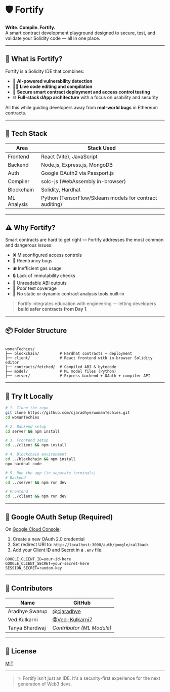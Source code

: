 # 🛡️ Fortify

**Write. Compile. Fortify.**  
A smart contract development playground designed to secure, test, and validate your Solidity code — all in one place.

---

## 🚀 What is Fortify?

Fortify is a Solidity IDE that combines:

- 🧠 **AI-powered vulnerability detection**  
- 🧑‍💻 **Live code editing and compilation**  
- 🔐 **Secure smart contract deployment and access control testing**  
- 🌐 **Full-stack dApp architecture** with a focus on usability and security

All this while guiding developers away from **real-world bugs** in Ethereum contracts.

---

## 🧰 Tech Stack

| Area         | Stack Used |
|--------------|------------|
| Frontend     | React (Vite), JavaScript |
| Backend      | Node.js, Express.js, MongoDB |
| Auth         | Google OAuth2 via Passport.js |
| Compiler     | solc-js (WebAssembly in-browser) |
| Blockchain   | Solidity, Hardhat |
| ML Analysis  | Python (TensorFlow/Sklearn models for contract auditing) |

---

## ⚠️ Why Fortify?

Smart contracts are hard to get right — Fortify addresses the most common and dangerous issues:

- ❌ Misconfigured access controls
- 🔁 Reentrancy bugs
- ⛽ Inefficient gas usage
- 🔒 Lack of immutability checks
- 📜 Unreadable ABI outputs
- 🐛 Poor test coverage
- 🧠 No static or dynamic contract analysis tools built-in

> Fortify integrates education with engineering — letting developers **build safer contracts from Day 1**.

---

## 📦 Folder Structure

```

womanTechies/
├── blockchain/         # Hardhat contracts + deployment
├── client/             # React frontend with in-browser Solidity editor
├── contracts/fetched/  # Compiled ABI & bytecode
├── model/              # ML model files (Python)
├── server/             # Express backend + OAuth + compiler API

````

---

## 🧪 Try It Locally

```bash
# 1. Clone the repo
git clone https://github.com/cjaradhye/womanTechies.git
cd womanTechies

# 2. Backend setup
cd server && npm install

# 3. Frontend setup
cd ../client && npm install

# 4. Blockchain environment
cd ../blockchain && npm install
npx hardhat node

# 5. Run the app (in separate terminals)
# Backend
cd ../server && npm run dev

# Frontend
cd ../client && npm run dev
````

---

## 🔐 Google OAuth Setup (Required)

On [Google Cloud Console](https://console.cloud.google.com):

1. Create a new OAuth 2.0 credential
2. Set redirect URI to: `http://localhost:3000/auth/google/callback`
3. Add your Client ID and Secret in a `.env` file:

```env
GOOGLE_CLIENT_ID=your-id-here
GOOGLE_CLIENT_SECRET=your-secret-here
SESSION_SECRET=random-key
```

---

## 👥 Contributors

| Name           | GitHub                                             |
| -------------- | -------------------------------------------------- |
| Aradhye Swarup | [@cjaradhye](https://github.com/cjaradhye)         |
| Ved Kulkarni   | [@Ved-Kulkarni7](https://github.com/Ved-Kulkarni7) |
| Tanya Bhardwaj | *Contributor (ML Module)*                          |

---

## 📄 License

[MIT](LICENSE)

---

> ✨ Fortify isn't just an IDE. It's a security-first experience for the next generation of Web3 devs.

```
